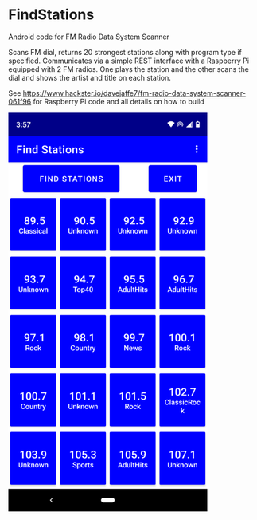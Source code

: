 # FindStations

Android code for FM Radio Data System Scanner

Scans FM dial, returns 20 strongest stations along with program type if specified. Communicates via a simple REST interface with a Raspberry Pi equipped with 2 FM radios. One plays the station and the other scans the dial and shows the artist and title on each station.

See https://www.hackster.io/davejaffe7/fm-radio-data-system-scanner-061f96 for Raspberry Pi code and all details on how to build

<img src="https://github.com/DaveJaffe/FindStations/blob/master/FindStations%20screenshot.png" width="400" height="800">
